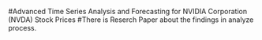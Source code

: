 #Advanced Time Series Analysis and Forecasting for NVIDIA Corporation (NVDA) Stock Prices
#There is Reserch Paper about the findings in analyze process. 
